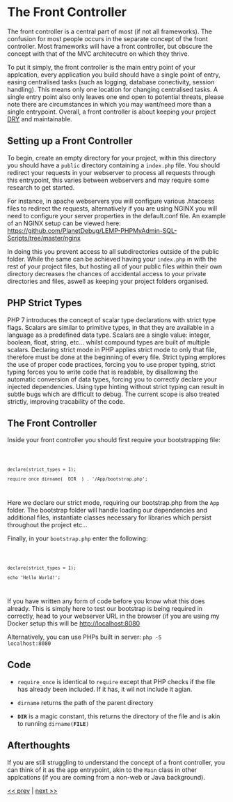 # The Front Controller

The front controller is a central part of most (if not all frameworks). The confusion for most people occurs in the separate concept of the front controller. Most frameworks will have a front controller, but obscure the concept with that of the MVC architecutre on which they thrive. 

To put it simply, the front controller is the main entry point of your applcation, every application you build should have a single point of entry, easing centralised tasks (such as logging, database conectivity, session handling). This means only one location for changing centralised tasks. A single entry point also only leaves one end open to potential threats, please note there are circumstances in which you may want/need more than a single entrypoint. Overall, a front controller is about keeping your project [DRY](https://en.wikipedia.org/wiki/Don%27t_repeat_yourself) and maintainable.

## Setting up a Front Controller

To begin, create an empty directory for your project, within this directory you should have a <code>public</code> directory containing a <code>index.php</code> file. You should redirect your requests in your webserver to process all requests through this entrypoint, this varies between webservers and may require some research to get started.

For instance, in apache webservers you will configure various .htaccess files to redirect the requests, alternatively if you are using NGINX you will need to configure your server properties in the default.conf file. An example of an NGINX setup can be viewed here: https://github.com/PlanetDebug/LEMP-PHPMyAdmin-SQL-Scripts/tree/master/nginx

In doing this you prevent access to all subdirectories outside of the public folder. While the same can be achieved having your <code>index.php</code> in with the rest of your project files, but hosting all of your public files within their own directory decreases the chances of accidental access to your private directories and files, aswell as keeping your project folders organised. 

## PHP Strict Types

PHP 7 introduces the concept of scalar type declarations with strict type flags. Scalars are similar to primitive types, in that they are available in a language as a predefined data type. Scalars are a single value: integer, boolean, float, string, etc... whilst compound types are built of multiple scalars. Declaring strict mode in PHP applies strict mode to only that file, therefore must be done at the beginning of every file. Strict typing emplores the use of proper code practices, forcing you to use proper typing, strict typing forces you to write code that is readable, by disallowing the automatic conversion of data types, forcing you to correctly declare your injected dependencies. Using type hinting without strict typing can result in subtle bugs which are difficult to debug. The current scope is also treated strictly, improving tracability of the code. 

## The Front Controller

Inside your front controller you should first require your bootstrapping file:

<code>

    declare(strict_types = 1); 

    require_once dirname(__DIR__) . '/App/bootstrap.php';

</code>

Here we declare our strict mode, requiring our bootstrap.php from the <code>App</code> folder. The bootstrap folder will handle loading our dependencies and additional files, instantiate classes necessary for libraries which persist throughout the project etc... 

Finally, in your <code>bootstrap.php</code> enter the following:

<code>

    declare(strict_types = 1);

    echo 'Hello World!';

</code>

If you have written any form of code before you know what this does already. This is simply here to test our bootstrap is being required in correctly, head to your webserver URL in the browser (if you are using my Docker setup this will be [http://localhost:8080](http://localhost:8080)

Alternatively, you can use PHPs built in server: <code>php -S localhost:8080</code>

## Code

- <code>require_once</code> is identical to <code>require</code> except that PHP checks if the file has already been included. If it has, it wil not include it agian. 

- <code>dirname</code> returns the path of the parent directory

- <code>__DIR__</code> is a magic 
constant, this returns the directory of the file and is akin to running <code>dirname(__FILE__)</code>
## Afterthoughts

If you are still struggling to understand the concept of a front controller, you can think of it as the app entrypoint, akin to the <code>Main</code> class in other applcations (if you are coming from a non-web or Java background).

[<< prev](../READme.md) | [next >>](composer.md)